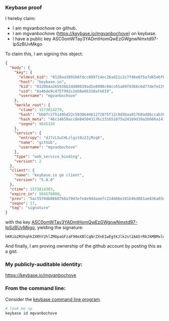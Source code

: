 ### Keybase proof

I hereby claim:

  * I am mgvanbochove on github.
  * I am mgvanbochove (https://keybase.io/mgvanbochove) on keybase.
  * I have a public key ASC0omWTay3YADmtHomQwEzGWgnwNmxtd97-IpSzBUvMkgo

To claim this, I am signing this object:

```json
{
  "body": {
    "key": {
      "eldest_kid": "0120aa3891b8fdcc099714ec26ad21c2c7f4be6f5a7d65ebfb60d7071dc56194f5c00a",
      "host": "keybase.io",
      "kid": "0120b4a265936b2dd80039ad1e8990c04cc65a09f0366c6d77defe2294b3054bcc920a",
      "uid": "0a4bde9c475f992c2eb8e66310afe019",
      "username": "mgvanbochove"
    },
    "merkle_root": {
      "ctime": 1573814279,
      "hash": "bb0fc2f51495d22c5030e4661272875f12c9d3baa91769ad86ccab30262a86da1ce685a091025d5e1e162a312c027ee3c4f4ec0ed1d4bddb5ae6c4eab25f67d3",
      "hash_meta": "46c14659acc8e845043176c231651875a24169d39a3b666a1414dab311c7a91c",
      "seqno": 9645334
    },
    "service": {
      "entropy": "dJ7zLSuCHLzlgit0z23jMzq6",
      "name": "github",
      "username": "mgvanbochove"
    },
    "type": "web_service_binding",
    "version": 2
  },
  "client": {
    "name": "keybase.io go client",
    "version": "5.0.0"
  },
  "ctime": 1573814303,
  "expire_in": 504576000,
  "prev": "5ac55f0db08607b6a7043efe4e9ddaaefc214b66e101b4bd881ae836a03ef7e9",
  "seqno": 17,
  "tag": "signature"
}
```

with the key [ASC0omWTay3YADmtHomQwEzGWgnwNmxtd97-IpSzBUvMkgo](https://keybase.io/mgvanbochove), yielding the signature:

```
hKRib2R5hqhkZXRhY2hlZMOpaGFzaF90eXBlCqNrZXnEIwEgtKJlk2st2AA5rR6JkMBMxloJ8DZsbXfe/iKUswVLzJIKp3BheWxvYWTESpcCEcQgWsVfDbCGB7anBD7+Tp3arvwhS2bhAbS9iBroNqA+9+nEIBt0e6dXrPR9QnlXj9sHeeUSWZDKDinnfOKIZxxFm7i+AgHCo3NpZ8RAzN8lozQ0zAtQZVbj93aMgJdQCB0cBXiOO8/30xp5r8kX0iBpRhy+qDGYVxAeUOdG8GD2u61ahJlJTWcBtONFB6hzaWdfdHlwZSCkaGFzaIKkdHlwZQildmFsdWXEIEWOpFMtyMBtXua4UUK49mJolGavf18W2qmvJ1fZSJFDo3RhZ80CAqd2ZXJzaW9uAQ==

```

And finally, I am proving ownership of the github account by posting this as a gist.

### My publicly-auditable identity:

https://keybase.io/mgvanbochove

### From the command line:

Consider the [keybase command line program](https://keybase.io/download).

```bash
# look me up
keybase id mgvanbochove
```
